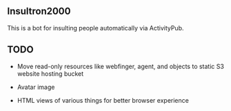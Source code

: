 Insultron2000
-------------

This is a bot for insulting people automatically via ActivityPub.

## TODO

* Move read-only resources like webfinger, agent, and objects to static S3
  website hosting bucket

* Avatar image

* HTML views of various things for better browser experience
